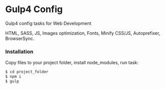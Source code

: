 # Gulp4 Config
Gulp4 config tasks for Web Development

HTML, SASS, JS, Images optimization, Fonts, Minify CSS/JS, Autoprefixer, BrowserSync.

### Installation

Copy files to your project folder, install node_modules, run task:

```sh
$ cd project_folder
$ npm i
$ gulp
```